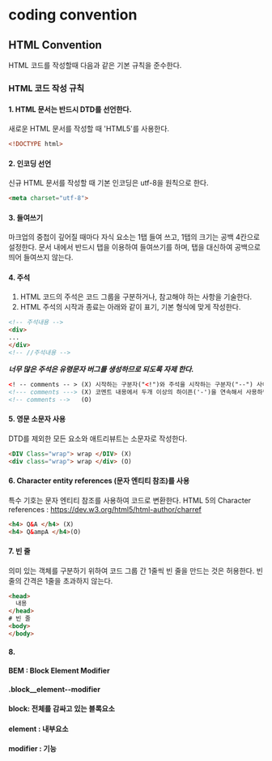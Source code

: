 # coding convention

## HTML Convention
HTML 코드를 작성할때 다음과 같은 기본 규칙을 준수한다.

### HTML 코드 작성 규칙

#### 1. HTML 문서는 반드시 DTD를 선언한다.
새로운 HTML 문서를 작성할 때 'HTML5'를 사용한다.
```html
<!DOCTYPE html>
```
#### 2. 인코딩 선언
신규 HTML 문서를 작성할 때 기본 인코딩은 utf-8을 원칙으로 한다.
```html
<meta charset="utf-8">
```
#### 3. 들여쓰기
마크업의 중첩이 깊어질 때마다 자식 요소는 1탭 들여 쓰고, 1탭의 크기는 공백 4칸으로 설정한다.
문서 내에서 반드시 탭을 이용하여 들여쓰기를 하며, 탭을 대신하여 공백으로 띄어 들여쓰지 않는다.

#### 4. 주석
1. HTML 코드의 주석은 코드 그룹을 구분하거나, 참고해야 하는 사항을 기술한다.
2. HTML 주석의 시작과 종료는 아래와 같이 표기, 기본 형식에 맞게 작성한다.

```html
<!-- 주석내용 -->
<div>
...
</div>
<!-- //주석내용 -->
```

**_너무 많은 주석은 유령문자 버그를 생성하므로 되도록 자제 한다._**
```html
<! -- comments -- > (X) 시작하는 구분자("<!")와 주석을 시작하는 구분자("--") 사이에는 공백 문자(white space)가 올 수 없다.
<!--- comments ---> (X) 코멘트 내용에서 두개 이상의 하이픈('-')을 연속해서 사용하면 안된다.
<!-- comments -->   (O) 
```

#### 5. 영문 소문자 사용
DTD를 제외한 모든 요소와 애트리뷰트는 소문자로 작성한다.
```html
<DIV Class="wrap"> wrap </DIV> (X)
<div class="wrap"> wrap </div> (O)
```

#### 6. Character entity references (문자 엔티티 참조)를 사용
특수 기호는 문자 엔티티 참조를 사용하여 코드로 변환한다.
HTML 5의 Character references : https://dev.w3.org/html5/html-author/charref
```html
<h4> Q&A </h4> (X)
<h4> Q&ampA </h4>(O)
```
#### 7. 빈 줄
의미 있는 객체를 구분하기 위하여 코드 그룹 간 1줄씩 빈 줄을 만드는 것은 허용한다. 
빈 줄의 간격은 1줄을 초과하지 않는다.
```html
<head>
  내용
</head>
# 빈 줄
<body>
</body>
```

#### 8.

#### BEM : Block Element Modifier

#### .block__element--modifier

#### block: 전체를 감싸고 있는 블록요소

#### element : 내부요소

#### modifier : 기능

